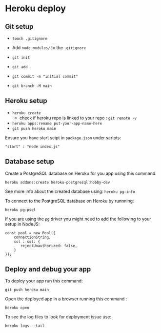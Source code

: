 # Heroku deploy

## Git setup

* `touch .gitignore`
*  Add `node_modules/` to the `.gitignore`


* `git init`
* `git add .`
* `git commit -m "initial commit"`
* `git branch -M main`


## Heroku setup

* `heroku create`
  * check if heroku repo is linked to your repo : `git remote -v`   
* `heroku apps:rename put-your-app-name-here`
* `git push heroku main`


Ensure you have start scipt in `package.json` under scripts:

`"start" : "node index.js"`

## Database setup

Create a PostgreSQL database on Heroku for you app using this command: 

```
heroku addons:create heroku-postgresql:hobby-dev
```

See more info about the created database using: `heroku pg:info`

To connect to the PostgreSQL database on Heroku by runnning: 

```heroku pg:psql``` 


If you are using the `pg` driver you might need to add the following to your setup in NodeJS:

```
const pool = new Pool({
    connectionString,
    ssl : ssl: {
       rejectUnauthorized: false,
    }
});
```

## Deploy and debug your app

To deploy your app run this command: 

```
git push heroku main
```

Open the deployed app in a browser running this command : 

```
heroku open
```

To see the log files to look for deployment issue use: 

```
heroku logs --tail
```

